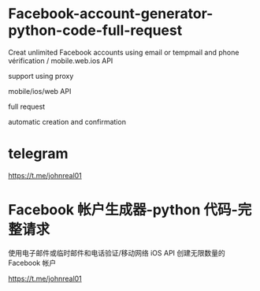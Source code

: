 # Facebook-account-generator-python-code-full-request
Creat unlimited Facebook accounts using email or tempmail and phone vérification / mobile.web.ios API 

support using proxy

mobile/ios/web API 

full request 

automatic creation and confirmation 

# telegram
https://t.me/johnreal01

# Facebook 帐户生成器-python 代码-完整请求

使用电子邮件或临时邮件和电话验证/移动网络 iOS API 创建无限数量的 Facebook 帐户


https://t.me/johnreal01
